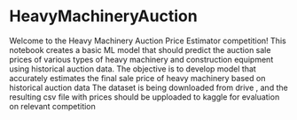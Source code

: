 # HeavyMachineryAuction


Welcome to the Heavy Machinery Auction Price Estimator competition! 
This notebook creates a basic ML model that should predict the auction sale prices of various types of heavy machinery and construction equipment using historical auction data. 
The objective is to develop model that accurately estimates the final sale price of heavy machinery based on historical auction data 
The dataset is being downloaded from drive , and the resulting csv file with prices should be upploaded to kaggle for evaluation on relevant competition
